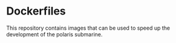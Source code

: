 # Dockerfiles

This repository contains images that can be used to speed up the development of the polaris submarine.
